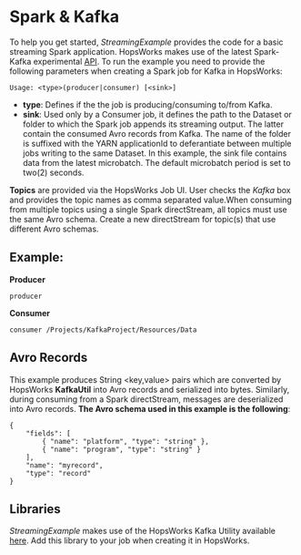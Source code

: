 # Spark & Kafka
To help you get started, *StreamingExample* provides the code for a basic streaming Spark application. HopsWorks makes use of the latest Spark-Kafka experimental [API](http://spark.apache.org/docs/latest/streaming-kafka-0-10-integration.html). To run the example you need to provide the following parameters when creating a Spark job for Kafka in HopsWorks:
```
Usage: <type>(producer|consumer) [<sink>]
```
* **type**: Defines if the the job is producing/consuming to/from Kafka.
* **sink**: Used only by a Consumer job, it defines the path to the Dataset or folder to which the Spark job appends its streaming output. The latter contain the consumed Avro records from Kafka. The name of the folder is suffixed with the YARN applicationId to deferantiate between multiple jobs writing to the same Dataset. In this example, the sink file contains data from the latest microbatch. The default microbatch period is set to two(2) seconds.


**Topics** are provided via the HopsWorks Job UI. User checks the *Kafka* box and provides the topic names as comma separated value.When consuming from multiple topics using a single Spark directStream, all topics must use the same Avro schema. Create a new directStream for topic(s) that use different Avro schemas.


## Example:
**Producer**

```
producer

```

**Consumer** 
```
consumer /Projects/KafkaProject/Resources/Data
```

## Avro Records
This example produces String <key,value> pairs which are converted by HopsWorks **KafkaUtil** into Avro records and serialized into bytes. Similarly, during consuming from a Spark directStream, messages are deserialized into Avro records. **The Avro schema used in this example is the following**:

```
{
    "fields": [
        { "name": "platform", "type": "string" },
        { "name": "program", "type": "string" }
    ],
    "name": "myrecord",
    "type": "record"
}
```

## Libraries

*StreamingExample* makes use of the HopsWorks Kafka Utility available [here](https://github.com/hopshadoop/kafka-util). Add this library to your job when creating it in HopsWorks.
